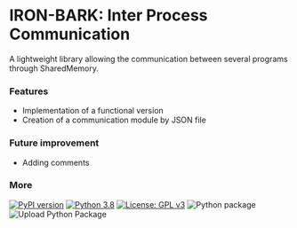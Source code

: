 # IRON-BARK: Inter Process Communication
A lightweight library allowing the communication between several programs through SharedMemory.

### Features
* Implementation of a functional version
* Creation of a communication module by JSON file

### Future improvement
* Adding comments

### More
[![PyPI version](https://badge.fury.io/py/IRONbark.svg)](https://badge.fury.io/py/IRONbark)
[![Python 3.8](https://img.shields.io/badge/python-3.8-blue.svg)](https://www.python.org/downloads/release/python-380/)
[![License: GPL v3](https://img.shields.io/badge/License-GPL%20v3-blue.svg)](http://www.gnu.org/licenses/gpl-3.0)
![Python package](https://github.com/Zentetsu/IRON/workflows/Python%20package/badge.svg?branch=master)
![Upload Python Package](https://github.com/Zentetsu/IRONbark/workflows/Upload%20Python%20Package/badge.svg)
